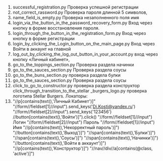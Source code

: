 1. successful_registration.py
Проверка успешной регистрации
2. not_correct_rassword.py
Проверка пароля длинной 5 символов, 
4. name_field_is_empty.py
Проверка незаполненного поля имя
5. login_via_the_button_in_the_password_recovery_form.py
Вход через кнопку в форме восстановления пароля.
6. login_through_the_button_in_the_registration_form.py
Вход через кнопку в форме регистрации
7. login_by_clicking_the_Login_button_on_the_main_page.py
Вход через Войти в аккаунт на главной
8. log_out_by_clicking_the_log_out_button_in_your_account.py
вход через кнопку «Личный кабинет»,
9. go_to_the_toppings_section.py
Проверка раздела начинки
10. go_to_the_sauces_section.py
Проверка раздела соусы
11. go_to_the_buns_section.py
проверка раздела булки
12. go_to_the_sauces_section.py
Проверка раздела соусы
13. click_to_go_to_constructor.py
проверка раздела конструктор
click_through_transition_to_the_stellar _burgers_logo.py
проверка логотипа Stellar Burgers.
Локаторы: 
14. "//p[contains(text(),'Личный Кабинет')]"
"//form//fieldset[1]//input").send_keys('Di.Kosti@yandex.ru')
"//form//fieldset[2]//input").send_keys('123456')
//button[contains(text(),'Войти')]").click()
"//form//fieldset[1]//input") Логин
"//form//fieldset[2]//input") Пароль
"//form//fieldset[1]//input") Имя
"//p[contains(text(),'Некорректный пароль')]")
"//button[contains(text(),'Выход')]")
"//span[contains(text(),'Булки')]")
"//span[contains(text(),'Соусы')]")
"//span[contains(text(),'Начинки')]")
"//button[contains(text(),'Войти в аккаунт')]")
"//p[contains(text(),'Конструктор')]")
"//nav//div//a[contains(@class, 'active')]")
